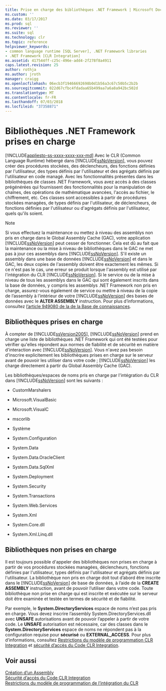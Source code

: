 ```yaml
---
title: Prise en charge des bibliothèques .NET Framework | Microsoft Docs
ms.custom: ''
ms.date: 03/17/2017
ms.prod: sql
ms.reviewer: ''
ms.suite: sql
ms.technology: clr
ms.topic: reference
helpviewer_keywords:
- common language runtime [SQL Server], .NET Framework libraries
- .NET Framework [CLR Integration]
ms.assetid: 417544ff-c25c-496e-add4-2f278f8a4911
caps.latest.revision: 25
author: rothja
ms.author: jroth
manager: craigg
ms.openlocfilehash: 06ecb3f19466692698b0d1b56a3c67c50b5c2b2b
ms.sourcegitcommit: 022d67cfbc4fdadaa65b499aa7a6a8a942bc502d
ms.translationtype: MT
ms.contentlocale: fr-FR
ms.lasthandoff: 07/03/2018
ms.locfileid: "37358871"
---
```

# <a name="supported-net-framework-libraries"></a>Bibliothèques .NET Framework prises en charge
[!INCLUDE[appliesto-ss-xxxx-xxxx-xxx-md](../../../includes/appliesto-ss-xxxx-xxxx-xxx-md.md)]
  Avec le CLR (Common Language Runtime) hébergé dans [!INCLUDE[ssNoVersion](../../../includes/ssnoversion-md.md)], vous pouvez créer des procédures stockées, des déclencheurs, des fonctions définies par l'utilisateur, des types définis par l'utilisateur et des agrégats définis par l'utilisateur en code managé. Avec les fonctionnalités présentes dans les bibliothèques de classes .NET Framework, vous avez accès à des classes prégénérées qui fournissent des fonctionnalités pour la manipulation de chaînes, des opérations de mathématique avancées, l'accès au fichier, le chiffrement, etc. Ces classes sont accessibles à partir de procédures stockées managées, de types définis par l'utilisateur, de déclencheurs, de fonctions définies par l'utilisateur ou d'agrégats définis par l'utilisateur, quels qu'ils soient.  
  
> [!NOTE]  
>  Si vous effectuez la maintenance ou mettez à niveau des assemblys non pris en charge dans le Global Assembly Cache (GAC), votre application [!INCLUDE[ssNoVersion](../../../includes/ssnoversion-md.md)] peut cesser de fonctionner. Cela est dû au fait que la maintenance ou la mise à niveau de bibliothèques dans le GAC ne met pas à jour ces assemblys dans [!INCLUDE[ssNoVersion](../../../includes/ssnoversion-md.md)]. S'il existe un assembly dans une base de données [!INCLUDE[ssNoVersion](../../../includes/ssnoversion-md.md)] et dans le GAC, les deux copies de l'assembly doivent être exactement les mêmes. Si ce n'est pas le cas, une erreur se produit lorsque l'assembly est utilisé par l'intégration du CLR [!INCLUDE[ssNoVersion](../../../includes/ssnoversion-md.md)]. Si le service ou de la mise à niveau de tous les assemblys dans le GAC qui sont également inscrits dans la base de données, y compris les assemblys .NET Framework non pris en charge, assurez-vous également de service ou mettre à niveau de la copie de l’assembly à l’intérieur de votre [!INCLUDE[ssNoVersion](../../../includes/ssnoversion-md.md)] des bases de données avec le  **ALTER ASSEMBLY** instruction. Pour plus d’informations, consultez [l’article 949080 de la de la Base de connaissances](http://support.microsoft.com/kb/949080).  
  
## <a name="supported-libraries"></a>Bibliothèques prises en charge  
 À compter de [!INCLUDE[ssVersion2005](../../../includes/ssversion2005-md.md)], [!INCLUDE[ssNoVersion](../../../includes/ssnoversion-md.md)] prend en charge une liste de bibliothèques .NET Framework qui ont été testées pour vérifier qu'elles répondent aux normes de fiabilité et de sécurité en matière d'interaction avec [!INCLUDE[ssNoVersion](../../../includes/ssnoversion-md.md)]. Vous n'avez pas besoin d'inscrire explicitement les bibliothèques prises en charge sur le serveur avant de pouvoir les utiliser dans votre code ; [!INCLUDE[ssNoVersion](../../../includes/ssnoversion-md.md)] les charge directement à partir du Global Assembly Cache (GAC).  
  
 Les bibliothèques/espaces de noms pris en charge par l'intégration du CLR dans [!INCLUDE[ssNoVersion](../../../includes/ssnoversion-md.md)] sont les suivants :  
  
-   CustomMarshalers  
  
-   Microsoft.VisualBasic  
  
-   Microsoft.VisualC  
  
-   mscorlib  
  
-   Système  
  
-   System.Configuration  
  
-   System.Data  
  
-   System.Data.OracleClient  
  
-   System.Data.SqlXml  
  
-   System.Deployment  
  
-   System.Security  
  
-   System.Transactions  
  
-   System.Web.Services  
  
-   System.Xml  
  
-   System.Core.dll  
  
-   System.Xml.Linq.dll  
  
## <a name="unsupported-libraries"></a>Bibliothèques non prises en charge  
 Il est toujours possible d'appeler des bibliothèques non prises en charge à partir de vos procédures stockées managées, déclencheurs, fonctions définies par l'utilisateur, types définis par l'utilisateur et agrégats définis par l'utilisateur. La bibliothèque non pris en charge doit tout d’abord être inscrite dans le [!INCLUDE[ssNoVersion](../../../includes/ssnoversion-md.md)] de base de données, à l’aide de la **CREATE ASSEMBLY** instruction, avant de pouvoir l’utiliser dans votre code. Toute bibliothèque non prise en charge qui est inscrite et exécutée sur le serveur doit être examinée et testée en termes de sécurité et de fiabilité.  
  
 Par exemple, le **System.DirectoryServices** espace de noms n’est pas pris en charge. Vous devez inscrire l’assembly System.DirectoryServices.dll avec **UNSAFE** autorisations avant de pouvoir l’appeler à partir de votre code. Le **UNSAFE** autorisation est nécessaire, car des classes dans le **System.DirectoryServices** espace de noms ne répondent pas à la configuration requise pour **sécurisé** ou  **EXTERNAL_ACCESS**. Pour plus d’informations, consultez [Restrictions du modèle de programmation CLR Integration](../../../relational-databases/clr-integration/database-objects/clr-integration-programming-model-restrictions.md) et [sécurité d’accès du Code CLR Integration](../../../relational-databases/clr-integration/security/clr-integration-code-access-security.md).  
  
## <a name="see-also"></a>Voir aussi  
 [Création d’un Assembly](../../../relational-databases/clr-integration/assemblies/creating-an-assembly.md)   
 [Sécurité d’accès du Code CLR Integration](../../../relational-databases/clr-integration/security/clr-integration-code-access-security.md)   
 [Restrictions du modèle de programmation de l’intégration du CLR](../../../relational-databases/clr-integration/database-objects/clr-integration-programming-model-restrictions.md)  
  
  
